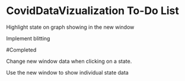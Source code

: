 # CovidDataVizualization To-Do List

Highlight state on graph showing in the new window 

Implement blitting

#Completed

Change new window data when clicking on a state.

Use the new window to show individual state data


